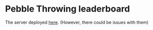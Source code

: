 # Pebble Throwing leaderboard

The server deployed [here](http://178.238.212.244). (However, there could be issues with them)